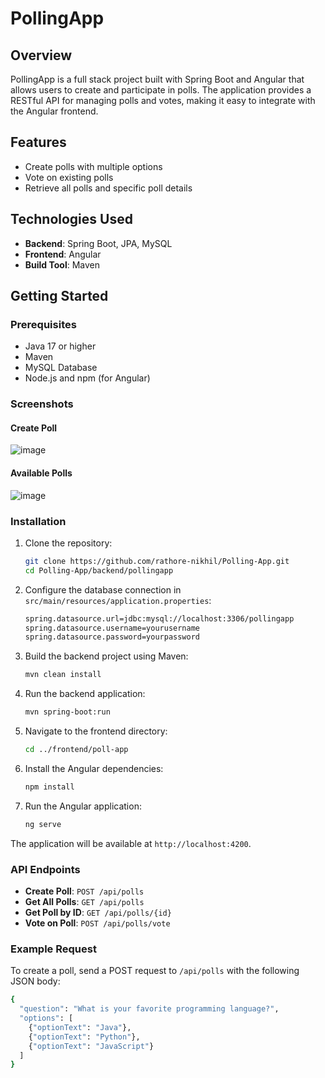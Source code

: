 # PollingApp

## Overview

PollingApp is a full stack project built with Spring Boot and Angular that allows users to create and participate in polls. The application provides a RESTful API for managing polls and votes, making it easy to integrate with the Angular frontend.

## Features

- Create polls with multiple options
- Vote on existing polls
- Retrieve all polls and specific poll details

## Technologies Used

- **Backend**: Spring Boot, JPA, MySQL
- **Frontend**: Angular
- **Build Tool**: Maven

## Getting Started

### Prerequisites

- Java 17 or higher
- Maven
- MySQL Database
- Node.js and npm (for Angular)

### Screenshots 

#### Create Poll
![image](https://github.com/user-attachments/assets/dcdd1316-aa61-47b3-be05-2ec1f700d5ab)
#### Available Polls
![image](https://github.com/user-attachments/assets/7b00e892-1661-438b-b56e-d25a3cae3ab9)


### Installation

1. Clone the repository:

   ```bash
   git clone https://github.com/rathore-nikhil/Polling-App.git
   cd Polling-App/backend/pollingapp
   
2. Configure the database connection in `src/main/resources/application.properties`:

   ```bash
   spring.datasource.url=jdbc:mysql://localhost:3306/pollingapp
   spring.datasource.username=yourusername
   spring.datasource.password=yourpassword

3. Build the backend project using Maven:
   ```bash
   mvn clean install

4. Run the backend application:
   ```bash
   mvn spring-boot:run

5. Navigate to the frontend directory:
   ````bash
   cd ../frontend/poll-app

6. Install the Angular dependencies:
   ```bash
   npm install

7. Run the Angular application:
   ```bash
   ng serve

The application will be available at `http://localhost:4200`.

### API Endpoints
- **Create Poll**: `POST /api/polls`
- **Get All Polls**: `GET /api/polls`
- **Get Poll by ID**: `GET /api/polls/{id}`
- **Vote on Poll**: `POST /api/polls/vote`

### Example Request
To create a poll, send a POST request to `/api/polls` with the following JSON body:
```bash
{
  "question": "What is your favorite programming language?",
  "options": [
    {"optionText": "Java"},
    {"optionText": "Python"},
    {"optionText": "JavaScript"}
  ]
}
